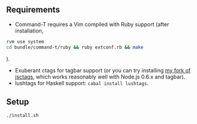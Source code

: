 ## Requirements

* Command-T requires a Vim compiled with Ruby support (after installation,
```bash
rvm use system
cd bundle/command-t/ruby && ruby extconf.rb && make
```
).
* Exuberant ctags for tagbar support (or you can try installing [my fork of
  jsctags](https://github.com/othiym23/doctorjs), which works reasonably well
  with Node.js 0.6.x and tagbar).
* lushtags for Haskell support: `cabal install lushtags`.

## Setup

`./install.sh`
